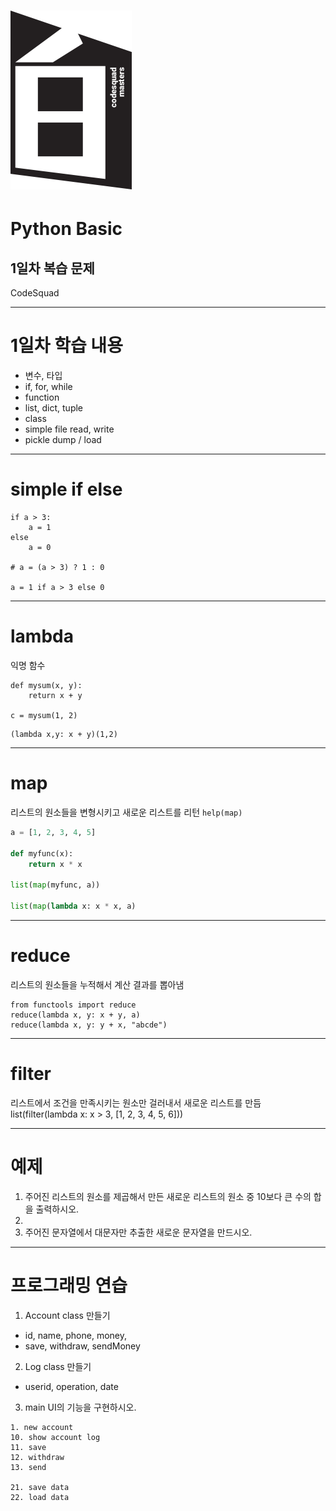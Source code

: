 # ![30%](images/img_white.png)
# Python Basic
##  1일차 복습 문제 
CodeSquad

---
<!-- page_number: true -->
# 1일차 학습 내용
- 변수, 타입
- if, for, while 
- function 
- list, dict, tuple
- class 
- simple file read, write
- pickle dump / load 

---
# simple if else 

```
if a > 3:
    a = 1
else 
    a = 0

# a = (a > 3) ? 1 : 0

a = 1 if a > 3 else 0
```
---
# lambda 
익명 함수 
```
def mysum(x, y):
    return x + y 

c = mysum(1, 2)
```

```
(lambda x,y: x + y)(1,2)
```
---
# map 
리스트의 원소들을 변형시키고 새로운 리스트를 리턴 
`help(map)`
```python
a = [1, 2, 3, 4, 5]

def myfunc(x):
    return x * x
  
list(map(myfunc, a))

list(map(lambda x: x * x, a)
```

---
# reduce 
리스트의 원소들을 누적해서 계산 결과를 뽑아냄 
```
from functools import reduce 
reduce(lambda x, y: x + y, a)
reduce(lambda x, y: y + x, "abcde")
```
---
# filter 
리스트에서 조건을 만족시키는 원소만 걸러내서 새로운 리스트를 만듬 
list(filter(lambda x: x > 3, [1, 2, 3, 4, 5, 6]))

---
# 예제 
1. 주어진 리스트의 원소를 제곱해서 만든 새로운 리스트의 원소 중 10보다 큰 수의 합을 출력하시오.
2. 
2. 주어진 문자열에서 대문자만 추출한 새로운 문자열을 만드시오. 


---
# 프로그래밍 연습

1. Account class 만들기 
- id, name, phone, money, 
- save, withdraw, sendMoney 

2. Log class 만들기 
- userid, operation, date


3. main UI의 기능을 구현하시오. 
```
1. new account 
10. show account log 
11. save
12. withdraw
13. send

21. save data
22. load data
```